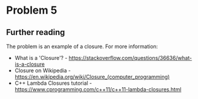 # Problem 5

## Further reading
The problem is an example of a closure. For more information:

* What is a 'Closure'? - https://stackoverflow.com/questions/36636/what-is-a-closure
* Closure on Wikipedia - https://en.wikipedia.org/wiki/Closure_(computer_programming)
* C++ Lambda Closures tutorial - https://www.cprogramming.com/c++11/c++11-lambda-closures.html